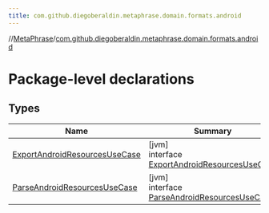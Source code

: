 ```yaml
---
title: com.github.diegoberaldin.metaphrase.domain.formats.android
---
```

//[MetaPhrase](../../index.html)/[com.github.diegoberaldin.metaphrase.domain.formats.android](index.html)



# Package-level declarations



## Types


| Name | Summary |
|---|---|
| [ExportAndroidResourcesUseCase](-export-android-resources-use-case/index.html) | [jvm]<br>interface [ExportAndroidResourcesUseCase](-export-android-resources-use-case/index.html) |
| [ParseAndroidResourcesUseCase](-parse-android-resources-use-case/index.html) | [jvm]<br>interface [ParseAndroidResourcesUseCase](-parse-android-resources-use-case/index.html) |

